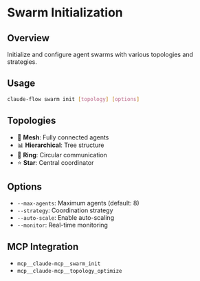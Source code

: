 # Swarm Initialization

## Overview
Initialize and configure agent swarms with various topologies and strategies.

## Usage
```bash
claude-flow swarm init [topology] [options]
```

## Topologies
- 🔗 **Mesh**: Fully connected agents
- 📊 **Hierarchical**: Tree structure
- 🔄 **Ring**: Circular communication
- ⭐ **Star**: Central coordinator

## Options
- `--max-agents`: Maximum agents (default: 8)
- `--strategy`: Coordination strategy
- `--auto-scale`: Enable auto-scaling
- `--monitor`: Real-time monitoring

## MCP Integration
- `mcp__claude-mcp__swarm_init`
- `mcp__claude-mcp__topology_optimize`
